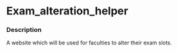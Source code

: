 # Exam_alteration_helper
### Description
A website which will be used for faculties to alter their exam slots. 
